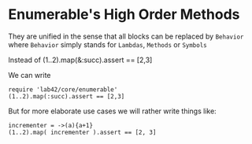 # Enumerable's High Order Methods


They are unified in the sense that all blocks can be replaced by `Behavior` where `Behavior` simply
stands for `Lambdas`, `Methods` or `Symbols`

Instead of
    (1..2).map(&:succ).assert == [2,3]

We can write

    require 'lab42/core/enumerable'
    (1..2).map(:succ).assert == [2,3]

But for more elaborate use cases we will rather
write things like:

    incrementer = ->(a){a+1}
    (1..2).map( incrementer ).assert == [2, 3]
    


